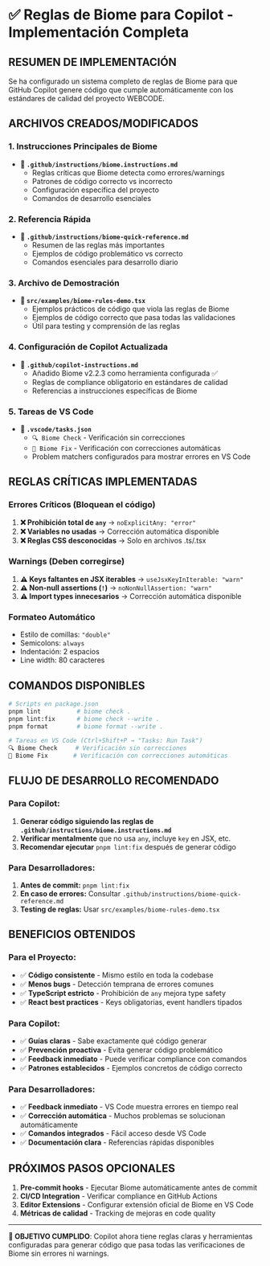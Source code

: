 # ✅ Reglas de Biome para Copilot - Implementación Completa

## **RESUMEN DE IMPLEMENTACIÓN**

Se ha configurado un sistema completo de reglas de Biome para que GitHub Copilot genere código que cumple automáticamente con los estándares de calidad del proyecto WEBCODE.

## **ARCHIVOS CREADOS/MODIFICADOS**

### 1. **Instrucciones Principales de Biome**

- **📁 `.github/instructions/biome.instructions.md`**
  - Reglas críticas que Biome detecta como errores/warnings
  - Patrones de código correcto vs incorrecto
  - Configuración específica del proyecto
  - Comandos de desarrollo esenciales

### 2. **Referencia Rápida**

- **📁 `.github/instructions/biome-quick-reference.md`**
  - Resumen de las reglas más importantes
  - Ejemplos de código problemático vs correcto
  - Comandos esenciales para desarrollo diario

### 3. **Archivo de Demostración**

- **📁 `src/examples/biome-rules-demo.tsx`**
  - Ejemplos prácticos de código que viola las reglas de Biome
  - Ejemplos de código correcto que pasa todas las validaciones
  - Útil para testing y comprensión de las reglas

### 4. **Configuración de Copilot Actualizada**

- **📁 `.github/copilot-instructions.md`**
  - Añadido Biome v2.2.3 como herramienta configurada ✅
  - Reglas de compliance obligatorio en estándares de calidad
  - Referencias a instrucciones específicas de Biome

### 5. **Tareas de VS Code**

- **📁 `.vscode/tasks.json`**
  - `🔍 Biome Check` - Verificación sin correcciones
  - `🔧 Biome Fix` - Verificación con correcciones automáticas
  - Problem matchers configurados para mostrar errores en VS Code

## **REGLAS CRÍTICAS IMPLEMENTADAS**

### **Errores Críticos (Bloquean el código)**

1. **❌ Prohibición total de `any`** → `noExplicitAny: "error"`
2. **❌ Variables no usadas** → Corrección automática disponible
3. **❌ Reglas CSS desconocidas** → Solo en archivos .ts/.tsx

### **Warnings (Deben corregirse)**

1. **⚠️ Keys faltantes en JSX iterables** → `useJsxKeyInIterable: "warn"`
2. **⚠️ Non-null assertions (`!`)** → `noNonNullAssertion: "warn"`
3. **⚠️ Import types innecesarios** → Corrección automática disponible

### **Formateo Automático**

- Estilo de comillas: `"double"`
- Semicolons: `always`
- Indentación: 2 espacios
- Line width: 80 caracteres

## **COMANDOS DISPONIBLES**

```bash
# Scripts en package.json
pnpm lint          # biome check .
pnpm lint:fix      # biome check --write .
pnpm format        # biome format --write .

# Tareas en VS Code (Ctrl+Shift+P → "Tasks: Run Task")
🔍 Biome Check     # Verificación sin correcciones
🔧 Biome Fix       # Verificación con correcciones automáticas
```

## **FLUJO DE DESARROLLO RECOMENDADO**

### **Para Copilot:**

1. **Generar código siguiendo las reglas de `.github/instructions/biome.instructions.md`**
2. **Verificar mentalmente** que no usa `any`, incluye `key` en JSX, etc.
3. **Recomendar ejecutar** `pnpm lint:fix` después de generar código

### **Para Desarrolladores:**

1. **Antes de commit:** `pnpm lint:fix`
2. **En caso de errores:** Consultar `.github/instructions/biome-quick-reference.md`
3. **Testing de reglas:** Usar `src/examples/biome-rules-demo.tsx`

## **BENEFICIOS OBTENIDOS**

### **Para el Proyecto:**

- ✅ **Código consistente** - Mismo estilo en toda la codebase
- ✅ **Menos bugs** - Detección temprana de errores comunes
- ✅ **TypeScript estricto** - Prohibición de `any` mejora type safety
- ✅ **React best practices** - Keys obligatorias, event handlers tipados

### **Para Copilot:**

- ✅ **Guías claras** - Sabe exactamente qué código generar
- ✅ **Prevención proactiva** - Evita generar código problemático
- ✅ **Feedback inmediato** - Puede verificar compliance con comandos
- ✅ **Patrones establecidos** - Ejemplos concretos de código correcto

### **Para Desarrolladores:**

- ✅ **Feedback inmediato** - VS Code muestra errores en tiempo real
- ✅ **Corrección automática** - Muchos problemas se solucionan automáticamente
- ✅ **Comandos integrados** - Fácil acceso desde VS Code
- ✅ **Documentación clara** - Referencias rápidas disponibles

## **PRÓXIMOS PASOS OPCIONALES**

1. **Pre-commit hooks** - Ejecutar Biome automáticamente antes de commit
2. **CI/CD Integration** - Verificar compliance en GitHub Actions
3. **Editor Extensions** - Configurar extensión oficial de Biome en VS Code
4. **Métricas de calidad** - Tracking de mejoras en code quality

---

**🎯 OBJETIVO CUMPLIDO**: Copilot ahora tiene reglas claras y herramientas configuradas para generar código que pasa todas las verificaciones de Biome sin errores ni warnings.
